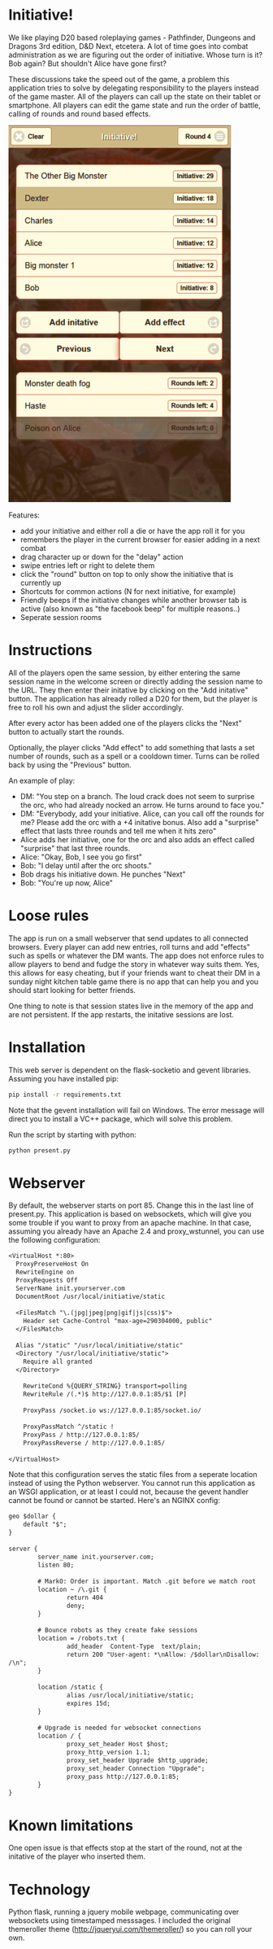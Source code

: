 # Initiative!
We like playing D20 based roleplaying games - Pathfinder, Dungeons and Dragons 3rd edition, D&D Next, etcetera. A lot of time goes into combat administration as we are figuring out the order of initiative. Whose turn is it? Bob again? But shouldn't Alice have gone first? 

These discussions take the speed out of the game, a problem this application tries to solve by delegating responsibility to the players instead of the game master. All of the players can call up the state on their tablet or smartphone. All players can edit the game state and run the order of battle, calling of rounds and round based effects.
 
![Alt text](/static/css/images/screenshot.png?raw=true "App screenshot")

Features: 
- add your initiative and either roll a die or have the app roll it for you
- remembers the player in the current browser for easier adding in a next combat
- drag character up or down for the "delay" action
- swipe entries left or right to delete them
- click the "round" button on top to only show the initiative that is currently up
- Shortcuts for common actions (N for next initiative, for example)
- Friendly beeps if the initiative changes while another browser tab is active (also known as "the facebook beep" for multiple reasons..)
- Seperate session rooms

# Instructions
All of the players open the same session, by either entering the same session name in the welcome screen or directly adding the session name to the URL. They then enter their initative by clicking on the "Add initative" button. The application has already rolled a D20 for them, but the player is free to roll his own and adjust the slider accordingly. 

After every actor has been added one of the players clicks the "Next" button to actually start the rounds. 

Optionally, the player clicks "Add effect" to add something that lasts a set number of rounds, such as a spell or a cooldown timer. Turns can be rolled back by using the "Previous" button. 

An example of play: 
- DM: "You step on a branch. The loud crack does not seem to surprise the orc, who had already nocked an arrow. He turns around to face you."
- DM: "Everybody, add your initiative. Alice, can you call off the rounds for me? Please add the orc with a +4 initative bonus. Also add a "surprise" effect that lasts three rounds and tell me when it hits zero"
- Alice adds her initiative, one for the orc and also adds an effect called "surprise" that last three rounds. 
- Alice: "Okay, Bob, I see you go first"
- Bob: "I delay until after the orc shoots."
- Bob drags his initiative down. He punches "Next"
- Bob: "You're up now, Alice"

# Loose rules
The app is run on a small webserver that send updates to all connected browsers. Every player can add new entries, roll turns and add "effects" such as spells or whatever the DM wants. The app does not enforce rules to allow players to bend and fudge the story in whatever way suits them. Yes, this allows for easy cheating, but if your friends want to cheat their DM in a sunday night kitchen table game there is no app that can help you and you should start looking for better friends.


One thing to note is that session states live in the memory of the app and are not persistent. If the app restarts, the initative sessions are lost. 

# Installation
This web server is dependent on the flask-socketio and gevent libraries. Assuming you have installed pip:
```sh
pip install -r requirements.txt 
```
Note that the gevent installation will fail on Windows. The error message will direct you to install a VC++ package, which will solve this problem. 

Run the script by starting with python:
```sh
python present.py
````

# Webserver
By default, the webserver starts on port 85. Change this in the last line of present.py. This application is based on websockets, which will give you some trouble if you want to proxy from an apache machine. In that case, assuming you already have an Apache 2.4 and proxy_wstunnel, you can use the following configuration: 
```
<VirtualHost *:80>
  ProxyPreserveHost On
  RewriteEngine on
  ProxyRequests Off
  ServerName init.yourserver.com
  DocumentRoot /usr/local/initiative/static

  <FilesMatch "\.(jpg|jpeg|png|gif|js|css)$">
    Header set Cache-Control "max-age=290304000, public"
  </FilesMatch>

  Alias "/static" "/usr/local/initiative/static"
  <Directory "/usr/local/initiative/static">
    Require all granted
  </Directory>

    RewriteCond %{QUERY_STRING} transport=polling
    RewriteRule /(.*)$ http://127.0.0.1:85/$1 [P]

    ProxyPass /socket.io ws://127.0.0.1:85/socket.io/

    ProxyPassMatch ^/static !
    ProxyPass / http://127.0.0.1:85/
    ProxyPassReverse / http://127.0.0.1:85/

</VirtualHost>
```
Note that this configuration serves the static files from a seperate location instead of using the Python webserver. You cannot run this application as an WSGI application, or at least I could not, because the gevent handler cannot be found or cannot be started. Here's an NGINX config: 

```
geo $dollar {
    default "$";
}

server {
        server_name init.yourserver.com;
        listen 80;

        # MarkO: Order is important. Match .git before we match root
        location ~ /\.git {
                return 404
                deny;
        }

        # Bounce robots as they create fake sessions 
        location = /robots.txt {
                add_header  Content-Type  text/plain;
                return 200 "User-agent: *\nAllow: /$dollar\nDisallow: /\n";
        }

        location /static {
                alias /usr/local/initiative/static;
                expires 15d;
        }

        # Upgrade is needed for websocket connections
        location / {
                proxy_set_header Host $host;
                proxy_http_version 1.1;
                proxy_set_header Upgrade $http_upgrade;
                proxy_set_header Connection "Upgrade";
                proxy_pass http://127.0.0.1:85;
        }
}
``` 

# Known limitations

One open issue is that effects stop at the start of the round, not at the initative of the player who inserted them. 

# Technology
Python flask, running a jquery mobile webpage, communicating over websockets using timestamped messsages. I included the original themeroller theme (http://jqueryui.com/themeroller/) so you can roll your own. 

